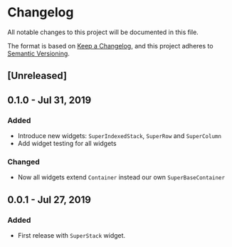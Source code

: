 # Changelog
All notable changes to this project will be documented in this file.

The format is based on [Keep a Changelog](https://keepachangelog.com/en/1.0.0/),
and this project adheres to [Semantic Versioning](https://semver.org/spec/v2.0.0.html).

## [Unreleased]

## 0.1.0 - Jul 31, 2019
### Added
- Introduce new widgets: `SuperIndexedStack`, `SuperRow` and `SuperColumn`
- Add widget testing for all widgets
### Changed
- Now all widgets extend `Container` instead our own `SuperBaseContainer`

## 0.0.1 - Jul 27, 2019
### Added
- First release with `SuperStack` widget.
